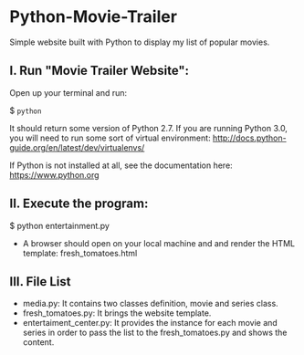 # Python-Movie-Trailer
Simple website built with Python to display my list of popular movies. 

I. Run "Movie Trailer Website":
-------------------------------

Open up your terminal and run:

$ `python`

It should return some version of Python 2.7. If you are running Python 3.0, you will need to run some sort of virtual environment: http://docs.python-guide.org/en/latest/dev/virtualenvs/

If Python is not installed at all, see the documentation here: https://www.python.org


II. Execute the program:
------------------------
$ python entertainment.py

- A browser should open on your local machine and and render the HTML template: fresh_tomatoes.html


III. File List
--------------
 - media.py: It contains two classes definition, movie and series class.
 - fresh_tomatoes.py: It brings the website template.
 - entertaiment_center.py: It provides the instance for each movie and series in order to pass the list to the fresh_tomatoes.py and shows the content.
  
